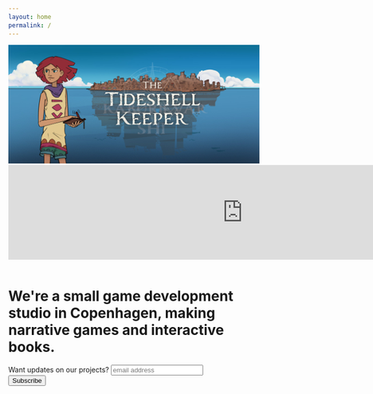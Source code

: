 ```yaml
---
layout: home
permalink: /
---
```


<div class="flex-center">
  <a href="{{ site.baseurl }}{% link pages/games/the_tideshell_keeper.md %}">
    <img alt="The Tideshell Keeper" src="/assets/images/games/noon_cover.jpg" />
  </a>
</div>

<iframe style="margin-bottom: 1em;" src="https://store.steampowered.com/widget/1368040/" frameborder="0" width="940" height="190"></iframe>

# We're a small game development studio in Copenhagen, making narrative games and interactive books.

<!-- Mailchimp Signup Form -->
<div id="mc_embed_signup">
<form action="https://studio.us20.list-manage.com/subscribe/post?u=2912a1a9ea8db25405917f635&amp;id=ef5aad29c7" method="post" id="mc-embedded-subscribe-form" name="mc-embedded-subscribe-form" class="validate" target="_blank" novalidate>
    <div id="mc_embed_signup_scroll">
	<label for="mce-EMAIL">Want updates on our projects?</label>
	<input type="email" value="" name="EMAIL" class="email" id="mce-EMAIL" placeholder="email address" required>
    <!-- real people should not fill this in and expect good things - do not remove this or risk form bot signups-->
    <div style="position: absolute; left: -5000px;" aria-hidden="true"><input type="text" name="b_2912a1a9ea8db25405917f635_ef5aad29c7" tabindex="-1" value=""></div>
    <div class="clear"><input type="submit" value="Subscribe" name="subscribe" id="mc-embedded-subscribe" class="button"></div>
    </div>
</form>
</div>
